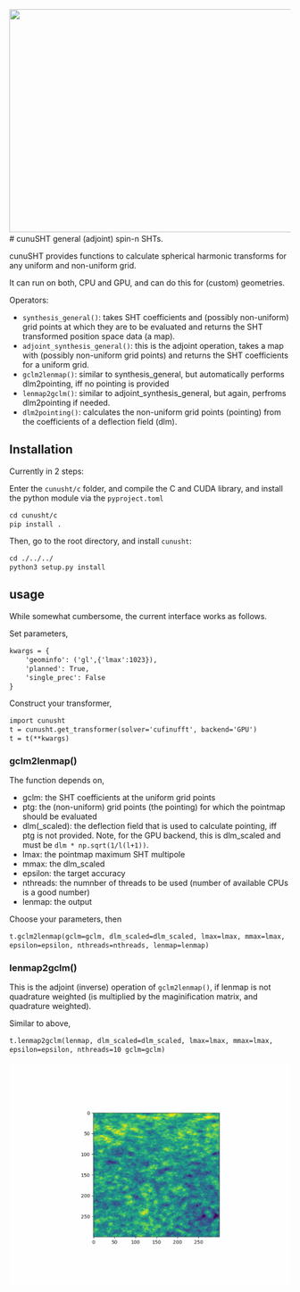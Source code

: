 <center>
<img src="jupiter.gif" width="550" height="400"/>
</center>
# cunuSHT
general (adjoint) spin-n SHTs.

cunuSHT provides functions to calculate spherical harmonic transforms for any uniform and non-uniform grid.

It can run on both, CPU and GPU, and can do this for (custom) geometries.

Operators:

 - `synthesis_general()`: takes SHT coefficients and (possibly non-uniform) grid points at which they are to be evaluated and returns the SHT transformed position space data (a map).
 - `adjoint_synthesis_general()`: this is the adjoint operation, takes a map with (possibly non-uniform grid points) and returns the SHT coefficients for a uniform grid. 
 - `gclm2lenmap()`: similar to synthesis_general, but automatically performs dlm2pointing, iff no pointing is provided
 - `lenmap2gclm()`: similar to adjoint_synthesis_general, but again, perfroms dlm2pointing if needed.
 - `dlm2pointing()`: calculates the non-uniform grid points (pointing) from the coefficients of a deflection field (dlm).


## Installation

Currently in 2 steps:

Enter the `cunusht/c` folder, and compile the C and CUDA library, and install the python module via the `pyproject.toml`

```
cd cunusht/c
pip install .
```

Then, go to the root directory, and install `cunusht`:

```
cd ./../../
python3 setup.py install
```

## usage

While somewhat cumbersome, the current interface works as follows.

Set parameters,

```
kwargs = {
    'geominfo': ('gl',{'lmax':1023}),
    'planned': True,
    'single_prec': False
}
```

Construct your transformer,
```
import cunusht
t = cunusht.get_transformer(solver='cufinufft', backend='GPU')
t = t(**kwargs)
```


### gclm2lenmap()

The function depends on,

- gclm: the SHT coefficients at the uniform grid points
- ptg: the (non-uniform) grid points (the pointing) for which the pointmap should be evaluated
- dlm(_scaled): the deflection field that is used to calculate pointing, iff ptg is not provided. Note, for the GPU backend, this is dlm_scaled and must be `dlm * np.sqrt(1/l(l+1))`.
- lmax: the pointmap maximum SHT multipole
- mmax: the dlm_scaled
- epsilon: the target accuracy
- nthreads: the numnber of threads to be used (number of available CPUs is a good number)
- lenmap: the output

Choose your parameters, then

```
t.gclm2lenmap(gclm=gclm, dlm_scaled=dlm_scaled, lmax=lmax, mmax=lmax, epsilon=epsilon, nthreads=nthreads, lenmap=lenmap)
```

### lenmap2gclm()

This is the adjoint (inverse) operation of `gclm2lenmap()`, if lenmap is not quadrature weighted (is multiplied by the maginification matrix, and quadrature weighted).

Similar to above,

```
t.lenmap2gclm(lenmap, dlm_scaled=dlm_scaled, lmax=lmax, mmax=lmax, epsilon=epsilon, nthreads=10 gclm=gclm)
```


<center>
<img src="animated_deffield_zoom.gif" width="550" height="400"/>
</center>